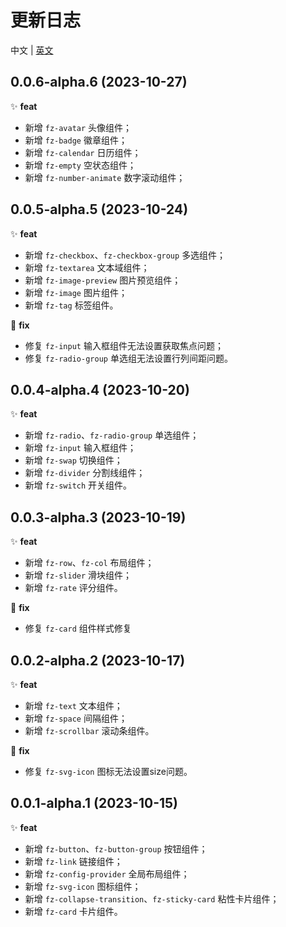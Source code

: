 # 更新日志

中文 | [英文](https://github.com/fangzhioo/fz-ui/blob/master/CHANGELOG.en-US.md)

## 0.0.6-alpha.6 (2023-10-27)

✨ **feat**

- 新增 `fz-avatar` 头像组件；
- 新增 `fz-badge` 徽章组件；
- 新增 `fz-calendar` 日历组件；
- 新增 `fz-empty` 空状态组件；
- 新增 `fz-number-animate` 数字滚动组件；

## 0.0.5-alpha.5 (2023-10-24)

✨ **feat**

- 新增 `fz-checkbox`、`fz-checkbox-group` 多选组件；
- 新增 `fz-textarea` 文本域组件；
- 新增 `fz-image-preview` 图片预览组件；
- 新增 `fz-image` 图片组件；
- 新增 `fz-tag` 标签组件。

🐞 **fix**

- 修复 `fz-input` 输入框组件无法设置获取焦点问题；
- 修复 `fz-radio-group` 单选组无法设置行列间距问题。

## 0.0.4-alpha.4 (2023-10-20)

✨ **feat**

- 新增 `fz-radio`、`fz-radio-group` 单选组件；
- 新增 `fz-input` 输入框组件；
- 新增 `fz-swap` 切换组件；
- 新增 `fz-divider` 分割线组件；
- 新增 `fz-switch` 开关组件。

## 0.0.3-alpha.3 (2023-10-19)

✨ **feat**

- 新增 `fz-row`、`fz-col` 布局组件；
- 新增 `fz-slider` 滑块组件；
- 新增 `fz-rate` 评分组件。

🐞 **fix**

- 修复 `fz-card` 组件样式修复

## 0.0.2-alpha.2 (2023-10-17)

✨ **feat**

- 新增 `fz-text` 文本组件；
- 新增 `fz-space` 间隔组件；
- 新增 `fz-scrollbar` 滚动条组件。

🐞 **fix**

- 修复 `fz-svg-icon` 图标无法设置size问题。

## 0.0.1-alpha.1 (2023-10-15)

✨ **feat**

- 新增 `fz-button`、`fz-button-group` 按钮组件；
- 新增 `fz-link` 链接组件；
- 新增 `fz-config-provider` 全局布局组件；
- 新增 `fz-svg-icon` 图标组件；
- 新增 `fz-collapse-transition`、`fz-sticky-card` 粘性卡片组件；
- 新增 `fz-card` 卡片组件。